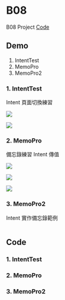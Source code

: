 # B08

B08 Project [Code](https://github.com/CodeMercs/ariod-ho-book/tree/master/Code/B08)


## Demo

1. IntentTest
2. MemoPro
3. MemoPro2

### 1. IntentTest

Intent 頁面切換練習

![](https://raw.githubusercontent.com/CodeMercs/ariod-ho-book/master/Code/B08/IntentTest/PIC1.png)

![](https://raw.githubusercontent.com/CodeMercs/ariod-ho-book/master/Code/B08/IntentTest/PIC2.png)


### 2. MemoPro

備忘錄練習 Intent 傳值 

![](https://raw.githubusercontent.com/CodeMercs/ariod-ho-book/master/Code/B08/MemoPro/PIC1.png)

![](https://raw.githubusercontent.com/CodeMercs/ariod-ho-book/master/Code/B08/MemoPro/PIC2.png)

![](https://raw.githubusercontent.com/CodeMercs/ariod-ho-book/master/Code/B08/MemoPro/PIC3.png)


### 3. MemoPro2

Intent 實作備忘錄範例

![]()

## Code

### 1. IntentTest

### 2. MemoPro

### 3. MemoPro2
